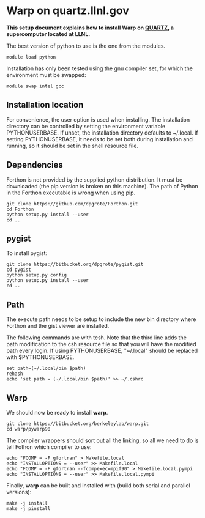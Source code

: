 # Warp on quartz.llnl.gov

**This setup document explains how to install Warp on
  [QUARTZ](quart.llnl.gov), a supercomputer located at LLNL.**

The best version of python to use is the one from the modules.
```
module load python
```

Installation has only been tested using the gnu compiler set, for which the environment must be swapped:
```
module swap intel gcc
```

## Installation location
For convenience, the user option is used when installing. The installation directory can be controlled by
setting the environment variable PYTHONUSERBASE. If unset, the installation directory defaults to ~/.local.
If setting PYTHONUSERBASE, it needs to be set both during installation and running, so it should be set
in the shell resource file.

## Dependencies
Forthon is not provided by the supplied python distribution. It must be downloaded (the pip version is broken on this machine).
The path of Python in the Forthon executable is wrong when using pip.
```
git clone https://github.com/dpgrote/Forthon.git
cd Forthon
python setup.py install --user
cd ..
```

## pygist
To install pygist:
```
git clone https://bitbucket.org/dpgrote/pygist.git
cd pygist
python setup.py config
python setup.py install --user
cd ..
```

## Path
The execute path needs to be setup to include the new bin directory where Forthon and the gist viewer are installed.

The following commands are with tcsh. Note that the third line adds the path modification to the csh resource file
so that you will have the modified path every login. If using PYTHONUSERBASE, "~/.local" should be replaced
with $PYTHONUSERBASE.
```
set path=(~/.local/bin $path)
rehash
echo 'set path = (~/.local/bin $path)' >> ~/.cshrc
```

## Warp
We should now be ready to install **warp**.
```
git clone https://bitbucket.org/berkeleylab/warp.git
cd warp/pywarp90
```
The compiler wrappers should sort out all the linking, so all we need to do is tell Fothon which compiler to use:
```
echo "FCOMP = -F gfortran" > Makefile.local
echo "INSTALLOPTIONS = --user" >> Makefile.local
echo "FCOMP = -F gfortran --fcompexec=mpif90" > Makefile.local.pympi
echo "INSTALLOPTIONS = --user" >> Makefile.local.pympi
```
Finally, **warp** can be built and installed with (build both serial and parallel versions):
```
make -j install
make -j pinstall
```

